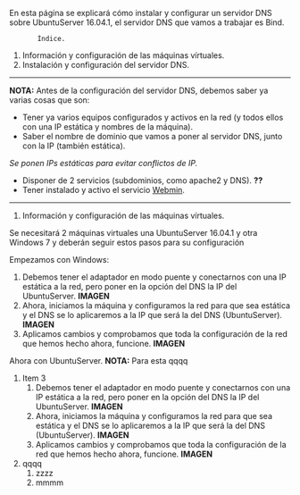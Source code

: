 En esta página se explicará cómo instalar y configurar un servidor DNS sobre UbuntuServer 16.04.1, el servidor DNS que vamos a trabajar es Bind.

           Índice.
           
1. Información y configuración de las máquinas vírtuales.
2. Instalación y configuración del servidor DNS.

___

**NOTA:** Antes de la configuración del servidor DNS, debemos saber ya varias cosas que son:
* Tener ya varios equipos configurados y activos en la red (y todos ellos con una IP estática y nombres de la máquina).
* Saber el nombre de dominio que vamos a poner al servidor DNS, junto con la IP (también estática).

_Se ponen IPs estáticas para evitar conflictos de IP._
* Disponer de 2 servicios (subdominios, como apache2 y DNS). **??**
* Tener instalado y activo el servicio [Webmin](http://www.webmin.com/deb.html).

___

1. Información y configuración de las máquinas vírtuales.

 Se necesitará 2 máquinas virtuales una UbuntuServer 16.04.1 y otra Windows 7 y deberán seguir estos pasos para su configuración

Empezamos con Windows:
  1. Debemos tener el adaptador en modo puente y conectarnos con una IP estática a la red, pero poner en la opción del DNS la IP del       UbuntuServer.
**IMAGEN**
  1. Ahora, iniciamos la máquina y configuramos la red para que sea estática y el DNS se lo aplicaremos a la IP que será la del DNS (UbuntuServer).
**IMAGEN**
  1. Aplicamos cambios y comprobamos que toda la configuración de la red que hemos hecho ahora, funcione.
**IMAGEN**

Ahora con UbuntuServer.
**NOTA:** Para esta qqqq

1. Item 3
   1. Debemos tener el adaptador en modo puente y conectarnos con una IP estática a la red, pero poner en la opción del DNS la IP del       UbuntuServer.
**IMAGEN**
   1. Ahora, iniciamos la máquina y configuramos la red para que sea estática y el DNS se lo aplicaremos a la IP que será la del DNS (UbuntuServer).
**IMAGEN**
   1. Aplicamos cambios y comprobamos que toda la configuración de la red que hemos hecho ahora, funcione.
**IMAGEN**
2. qqqq
   1. zzzz
   2. mmmm
